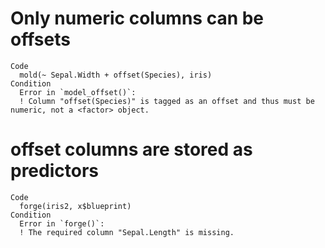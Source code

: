# Only numeric columns can be offsets

    Code
      mold(~ Sepal.Width + offset(Species), iris)
    Condition
      Error in `model_offset()`:
      ! Column "offset(Species)" is tagged as an offset and thus must be numeric, not a <factor> object.

# offset columns are stored as predictors

    Code
      forge(iris2, x$blueprint)
    Condition
      Error in `forge()`:
      ! The required column "Sepal.Length" is missing.

